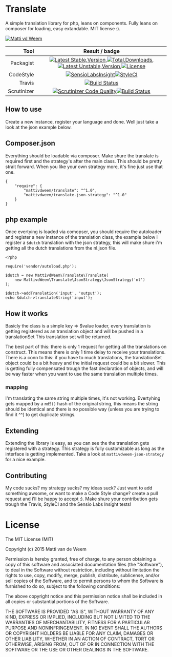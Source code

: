 # Translate
A simple translation library for php, leans on components. Fully leans on composer for loading, easy extandable.
MIT license :).


[![Matti vd Weem](http://mattivandeweem.nl/ci/translate-matti.jpg)](http://mattivandeweem.nl/ci/translate-matti.jpg)

|        Tool 	|                                                                                                                                                                                                                                                                  Result / badge                                                                                                                                                                                                                                                                 	|
|------------:	|:-----------------------------------------------------------------------------------------------------------------------------------------------------------------------------------------------------------------------------------------------------------------------------------------------------------------------------------------------------------------------------------------------------------------------------------------------------------------------------------------------------------------------------------------------:	|
|   Packagist 	| [![Latest Stable,Version](https://poser.pugx.org/mattivdweem/translate/v/stable)](https://packagist.org/packages/mattivdweem/translate),[![Total,Downloads](https://poser.pugx.org/mattivdweem/translate/downloads)](https://packagist.org/packages/mattivdweem/translate),[![Latest Unstable,Version](https://poser.pugx.org/mattivdweem/translate/v/unstable)](https://packagist.org/packages/mattivdweem/translate),[![License](https://poser.pugx.org/mattivdweem/translate/license)](https://packagist.org/packages/mattivdweem/translate) 	|
|   CodeStyle 	|                                                                                                                               [![SensioLabsInsight](https://insight.sensiolabs.com/projects/e3c879ee-a463-49f7-b041-bd5adeac93db/mini.png)](https://insight.sensiolabs.com/projects/e3c879ee-a463-49f7-b041-bd5adeac93db)[![StyleCI](https://styleci.io/repos/36128977/shield)](https://styleci.io/repos/36128977)                                                                                                                              	|
|      Travis 	|                                                                                                                                                                                                                 [![Build Status](https://travis-ci.org/MattivdWeem/Translate.svg)](https://travis-ci.org/MattivdWeem/Translate)                                                                                                                                                                                                                 	|
| Scrutinizer 	|                                                                                          [![Scrutinizer Code Quality](https://scrutinizer-ci.com/g/MattivdWeem/Translate/badges/quality-score.png?b=master)](https://scrutinizer-ci.com/g/MattivdWeem/Translate/?branch=master)[![Build Status](https://scrutinizer-ci.com/g/MattivdWeem/Translate/badges/build.png?b=master)](https://scrutinizer-ci.com/g/MattivdWeem/Translate/build-status/master)                                                                                          	|
## How to use
Create a new instance, register your language and done. Well just take a look at the json example below.

## Composer.json
Everything should be loadable via composer. Make shure the translate is required first and the strategy's after the main class. This should be pretty strait forward. When you like your own strategy more, it's fine just use that one.

    {
        "require": {
            "mattivdweem/translate": "^1.0",
            "mattivdweem/translate-json-strategy": "^1.0"
        }
    }



## php example
Once evertying is loaded via comopser, you should require the autoloader and register a new instance of the translation class, the example below i register a `$dutch` translation with the json strategy, this will make shure i'm getting all the dutch translations from the nl.json file.

    <?php

    require('vendor/autoload.php');

    $dutch = new MattivdWeem\Translate\Translate(
        new MattivdWeem\Translate\JsonStrategy\JsonStrategy('nl')
    );

    $dutch->addTranslation('input', 'output');
    echo $dutch->translateString('input');


## How it works
Basicly the class is a simple key => $value loader, every translation is getting registered as an translation object and will be pushed in a translationSet This translation set will be returned.

The best part of this: there is only 1 request for getting all the translations on construct. This means there is only 1 time delay to receive your translations. There is a conn to this: if you have to much translations, the translationSet object could be a bit heavy and the initial request could be a bit slower. This is getting fully compensated trough the fast declaration of objects, and will be way faster when you want to use the same translation multiple times.

### mapping
I'm translating the same string multiple times, it's not working. Evertyhing gets mapped by a `md5()` hash of the original string, this means the string should be identical and there is no possible way (unless you are trying to find it ^^) to get duplicate strings.


## Extending
Extending the library is easy, as you can see the the translation gets registered with a strategy. This strategy is fully customizable as long as the interface is getting implemented.
Take a look at `mattivdweem-json-strategy` for a nice example.


## Contributing
My code sucks? my strategy sucks? my ideas suck? Just want to add something awsome, or want to make a Code Style change? create a pull request and i'll be happy to accept :).
Make shure your contribution gets trough the Travis, StyleCI and the Sensio Labs Insight tests!



License
====

The MIT License (MIT)

Copyright (c) 2015 Matti van de Weem

Permission is hereby granted, free of charge, to any person obtaining a copy
of this software and associated documentation files (the "Software"), to deal
in the Software without restriction, including without limitation the rights
to use, copy, modify, merge, publish, distribute, sublicense, and/or sell
copies of the Software, and to permit persons to whom the Software is
furnished to do so, subject to the following conditions:

The above copyright notice and this permission notice shall be included in all
copies or substantial portions of the Software.

THE SOFTWARE IS PROVIDED "AS IS", WITHOUT WARRANTY OF ANY KIND, EXPRESS OR
IMPLIED, INCLUDING BUT NOT LIMITED TO THE WARRANTIES OF MERCHANTABILITY,
FITNESS FOR A PARTICULAR PURPOSE AND NONINFRINGEMENT. IN NO EVENT SHALL THE
AUTHORS OR COPYRIGHT HOLDERS BE LIABLE FOR ANY CLAIM, DAMAGES OR OTHER
LIABILITY, WHETHER IN AN ACTION OF CONTRACT, TORT OR OTHERWISE, ARISING FROM,
OUT OF OR IN CONNECTION WITH THE SOFTWARE OR THE USE OR OTHER DEALINGS IN THE
SOFTWARE.




